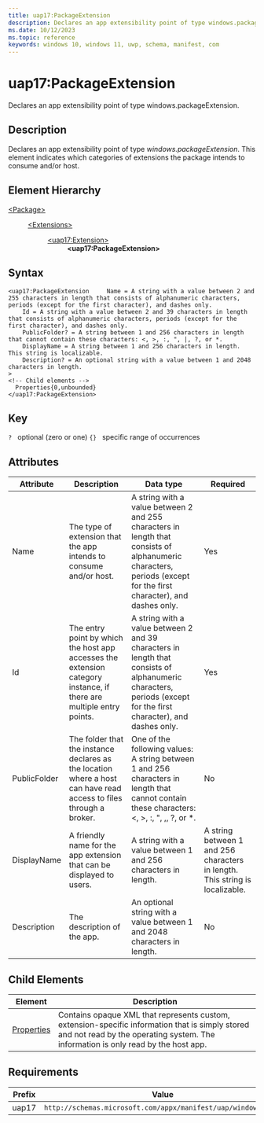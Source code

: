 ```yaml
---
title: uap17:PackageExtension
description: Declares an app extensibility point of type windows.packageExtension.
ms.date: 10/12/2023
ms.topic: reference
keywords: windows 10, windows 11, uwp, schema, manifest, com
---
```


# uap17:PackageExtension

Declares an app extensibility point of type windows.packageExtension.

## Description

Declares an app extensibility point of type *windows.packageExtension*. This element indicates which categories of extensions the package intends to consume and/or host.


## Element Hierarchy
<dl><dt><a href = "element-package.md">&lt;Package&gt;</a></dt>
<dd>
<dl><dt><a href = "element-extensions.md">&lt;Extensions&gt;</a></dt>
<dd>
<dl><dt><a href = "element-uap17-extension.md">&lt;uap17:Extension&gt;</a></dt>
<dd>
<b>&lt;uap17:PackageExtension&gt;</b>
</dd>
</dl>
</dd>
</dl>
</dd>
</dl>

## Syntax
```syntax
<uap17:PackageExtension     Name = A string with a value between 2 and 255 characters in length that consists of alphanumeric characters, periods (except for the first character), and dashes only.
    Id = A string with a value between 2 and 39 characters in length that consists of alphanumeric characters, periods (except for the first character), and dashes only.
    PublicFolder? = A string between 1 and 256 characters in length that cannot contain these characters: <, >, :, ", |, ?, or *.
    DisplayName = A string between 1 and 256 characters in length. This string is localizable.
    Description? = An optional string with a value between 1 and 2048 characters in length.
>
<!-- Child elements -->
  Properties{0,unbounded}
</uap17:PackageExtension>
```

## Key
`?`    optional (zero or one) 
`{}`   specific range of occurrences


## Attributes

| Attribute | Description | Data type | Required |
| -----------| -------------| -----------| ----------|
| Name | The type of extension that the app intends to consume and/or host. | A string with a value between 2 and 255 characters in length that consists of alphanumeric characters, periods (except for the first character), and dashes only. | Yes |
| Id | The entry point by which the host app accesses the extension category instance, if there are multiple entry points. | A string with a value between 2 and 39 characters in length that consists of alphanumeric characters, periods (except for the first character), and dashes only.| Yes |
| PublicFolder | The folder that the instance declares as the location where a host can have read access to files through a broker. | One of the following values: A string between 1 and 256 characters in length that cannot contain these characters: <, >, :, ", ,, ?, or *.| No |
| DisplayName |  A friendly name for the app extension that can be displayed to users. | A string with a value between 1 and 256 characters in length. | A string between 1 and 256 characters in length. This string is localizable.| Yes |
| Description | The description of the app. | An optional string with a value between 1 and 2048 characters in length.| No |


## Child Elements

| Element | Description |
| -----------| -------------|
| [Properties](element-uap17-properties.md) | Contains opaque XML that represents custom, extension-specific information that is simply stored and not read by the operating system. The information is only read by the host app. |

## Requirements
| Prefix | Value |
| ---------------| -------------------------------------------------------------|
| uap17 | `http://schemas.microsoft.com/appx/manifest/uap/windows10/17` |
